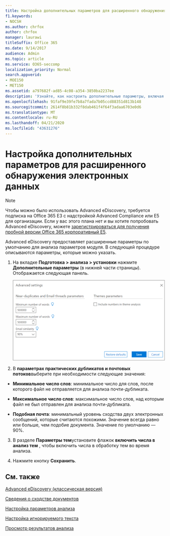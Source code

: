 ```yaml
---
title: Настройка дополнительных параметров для расширенного обнаружения электронных данных
f1.keywords:
- NOCSH
ms.author: chrfox
author: chrfox
manager: laurawi
titleSuffix: Office 365
ms.date: 9/14/2017
audience: Admin
ms.topic: article
ms.service: O365-seccomp
localization_priority: Normal
search.appverid:
- MOE150
- MET150
ms.assetid: a797682f-ad85-4c08-a354-3850ba2237ee
description: 'Узнайте, как настроить дополнительные параметры, включая почти повторяющиеся, почтовые потоки и темы для процесса анализа в Advanced eDiscovery. '
ms.openlocfilehash: 91faf9e39fe7b8a7fada7b05ccd88351d813b148
ms.sourcegitcommit: 2614f8b81b332f8dab461f4f64f3adaa6703e0d6
ms.translationtype: MT
ms.contentlocale: ru-RU
ms.lasthandoff: 04/21/2020
ms.locfileid: "43631276"
---
```

# <a name="set-analyze-advanced-settings-in-advanced-ediscovery"></a>Настройка дополнительных параметров для расширенного обнаружения электронных данных

> [!NOTE]
> Чтобы можно было использовать Advanced eDiscovery, требуется подписка на Office 365 E3 с надстройкой Advanced Compliance или E5 для организации. Если у вас этого плана нет и вы хотите попробовать Advanced eDiscovery, можете [зарегистрироваться для получения пробной версии Office 365 корпоративный E5](https://go.microsoft.com/fwlink/p/?LinkID=698279). 
  
Advanced eDiscovery предоставляет расширенные параметры по умолчанию для анализа параметров модуля. В следующей процедуре описываются параметры, которые можно указать.
  
1. На вкладке **Подготовка \> анализа \> установки** нажмите **Дополнительные параметры** (в нижней части страницы). Отображается следующая панель. 
    
    ![Настройка дополнительных параметров на вкладке "Анализ"](../media/c9ea3017-e19a-456b-a742-c3d07121a3f6.png)
  
2. В **параметрах практических дубликатов и почтовых потоков**выберите при необходимости следующие значения:
    
  - **Минимальное число слов**: минимальное число для слов, после которого файл не отправляется для анализа почти-дубликата. 
    
  - **Максимальное число слов**: максимальное число слов, над которым файл не был отправлен для анализа почти-дубликата.
    
  - **Подобная почта**: минимальный уровень сходства двух электронных сообщений, которые считаются похожими. Значение всегда равно или больше, чем подобие документа. Значение по умолчанию — 90%.
    
3. В разделе **Параметры тем**установите флажок **включить числа в анализ тем** , чтобы включить числа в обработку тем во время анализа. 
    
4. Нажмите кнопку **Сохранить**. 
    
## <a name="see-also"></a>См. также

[Advanced eDiscovery (классическая версия)](office-365-advanced-ediscovery.md)
  
[Сведения о сходстве документов](understand-document-similarity-in-advanced-ediscovery.md)
  
[Настройка параметров анализа](set-analyze-options-in-advanced-ediscovery.md)
  
[Настройка игнорируемого текста](set-ignore-text-in-advanced-ediscovery.md)
  
[Просмотр результатов анализа](view-analyze-results-in-advanced-ediscovery.md)

